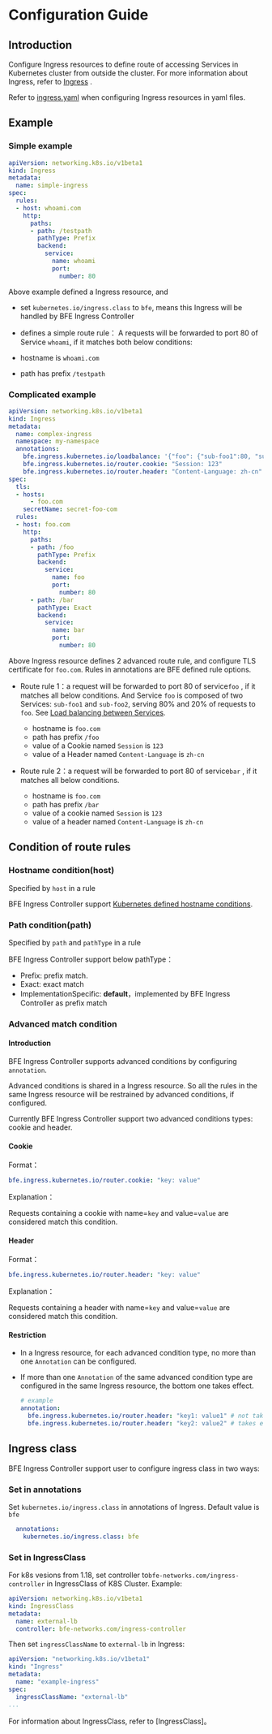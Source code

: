 # Configuration Guide

## Introduction
Configure Ingress resources to define route of accessing Services in Kubernetes cluster from outside the cluster. For more information about Ingress, refer to [Ingress][] .

Refer to [ingress.yaml](../../deploy/ingress.yaml) when configuring Ingress resources in yaml files.

## Example
### Simple example
```yaml
apiVersion: networking.k8s.io/v1beta1
kind: Ingress
metadata:
  name: simple-ingress
spec:
  rules:
  - host: whoami.com
    http:
      paths:
      - path: /testpath
        pathType: Prefix
        backend:
          service:
            name: whoami
            port:
              number: 80
```
Above example defined a Ingress resource, and

- set `kubernetes.io/ingress.class` to `bfe`, means this Ingress will be handled by BFE Ingress Controller

-  defines a simple route rule：
  A requests will be forwarded to port 80 of Service `whoami`, if it matches both below conditions:
  - hostname is `whoami.com` 

  - path has prefix `/testpath`

### Complicated example
```yaml
apiVersion: networking.k8s.io/v1beta1
kind: Ingress
metadata:
  name: complex-ingress
  namespace: my-namespace
  annotations:
    bfe.ingress.kubernetes.io/loadbalance: '{"foo": {"sub-foo1":80, "sub-foo2":20}}'
    bfe.ingress.kubernetes.io/router.cookie: "Session: 123"
    bfe.ingress.kubernetes.io/router.header: "Content-Language: zh-cn"
spec:
  tls:
  - hosts:
      - foo.com
    secretName: secret-foo-com
  rules:
  - host: foo.com
    http:
      paths:
      - path: /foo
        pathType: Prefix
        backend:
          service:
            name: foo
            port:
              number: 80
      - path: /bar
        pathType: Exact
        backend:
          service:
            name: bar
            port:
              number: 80
```
Above Ingress resource defines 2 advanced route rule, and configure TLS certificate for `foo.com`. Rules in annotations are BFE defined rule options.

- Route rule 1：a request will be forwarded to port 80 of service`foo` , if it matches all below conditions. And Service `foo` is composed of two Services: `sub-foo1` and `sub-foo2`, serving 80% and 20% of requests to `foo`. See [Load balancing between Services](load-balance.md).

    - hostname is `foo.com`
    - path has prefix `/foo`
    - value of a Cookie named `Session` is `123`
    - value of a Header named `Content-Language` is `zh-cn`
  
- Route rule 2：a request will be forwarded to port 80 of service`bar` , if it matches all below conditions. 
    - hostname is `foo.com`
    - path has prefix `/bar`
    - value of a cookie named `Session` is `123`
  - value of a header named `Content-Language` is `zh-cn`
  

## Condition of route rules

### Hostname condition(host)

Specified by `host` in a rule

BFE Ingress Controller support [Kubernetes defined hostname conditions][hostname-wildcards].                

### Path condition(path)
Specified by `path` and `pathType` in a rule

BFE Ingress Controller support below pathType：

- Prefix: prefix match.
- Exact: exact match
- ImplementationSpecific: __default__，implemented by BFE Ingress Controller as prefix match

### Advanced match condition

#### Introduction

BFE Ingress Controller supports advanced conditions by configuring `annotation`.

Advanced conditions is shared in a Ingress resource. So all the rules in the same Ingress resource will be restrained by advanced conditions, if configured.

Currently BFE Ingress Controller support two advanced conditions types: cookie and header.

#### Cookie

Format：
``` yaml
bfe.ingress.kubernetes.io/router.cookie: "key: value"
```

Explanation：

Requests containing a cookie with name=`key` and value=`value` are considered match this condition.

#### Header      

Format：

``` yaml
bfe.ingress.kubernetes.io/router.header: "key: value"
```

Explanation：

Requests containing a header with name=`key` and value=`value` are considered match this condition.

#### Restriction

- In a Ingress resource, for each advanced condition type, no more than one `Annotation` can be configured.
  
- If more than one `Annotation` of the same advanced condition type are configured in the same Ingress resource, the bottom one takes effect.
  
    ```yaml
    # example
    annotation:
      bfe.ingress.kubernetes.io/router.header: "key1: value1" # not take effect
      bfe.ingress.kubernetes.io/router.header: "key2: value2" # takes effect
    ```

## Ingress class

BFE Ingress Controller support user to configure ingress class in two ways:

### Set in annotations

Set `kubernetes.io/ingress.class` in annotations of Ingress. Default value is `bfe`

```yaml
  annotations:
    kubernetes.io/ingress.class: bfe  
```

### Set in IngressClass

For k8s vesions from 1.18, set  controller to`bfe-networks.com/ingress-controller` in IngressClass of K8S Cluster. Example:

```yaml
apiVersion: networking.k8s.io/v1beta1
kind: IngressClass
metadata:
  name: external-lb
  controller: bfe-networks.com/ingress-controller
```

Then set `ingressClassName` to `external-lb` in Ingress:

```yaml
apiVersion: "networking.k8s.io/v1beta1"
kind: "Ingress"
metadata:
  name: "example-ingress"
spec:
  ingressClassName: "external-lb"
...
```

For information about  IngressClass, refer to [IngressClass]。


[Ingress]: https://kubernetes.io/docs/concepts/services-networking/ingress/#what-is-ingress
[pathType]: https://kubernetes.io/docs/concepts/services-networking/ingress/#path-types
[hostname-wildcards]: https://kubernetes.io/docs/concepts/services-networking/ingress/#hostname-wildcards

